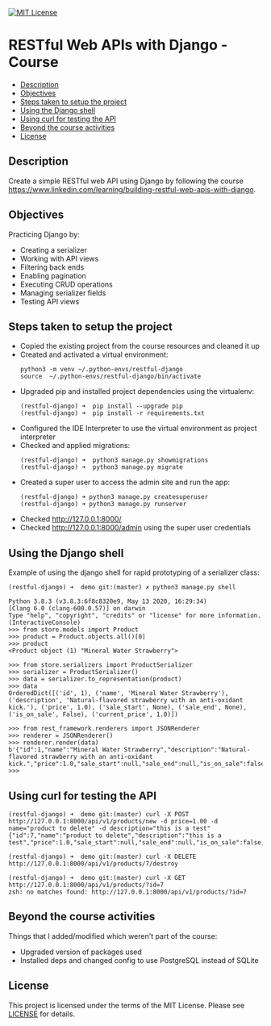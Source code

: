 [![MIT License](https://img.shields.io/badge/License-MIT-green.svg)](LICENSE.md)

# RESTful Web APIs with Django - Course

* [Description](#description)
* [Objectives](#objectives)
* [Steps taken to setup the project](#steps-taken-to-setup-the-project)
* [Using the Django shell](#using-the-django-shell)
* [Using curl for testing the API](#using-curl-for-testing-the-api)
* [Beyond the course activities](#beyond-the-course-activities)
* [License](#license)

## Description
Create a simple RESTful web API using Django by following the course https://www.linkedin.com/learning/building-restful-web-apis-with-django.

## Objectives
Practicing Django by:

- Creating a serializer
- Working with API views
- Filtering back ends
- Enabling pagination
- Executing CRUD operations
- Managing serializer fields
- Testing API views

## Steps taken to setup the project
- Copied the existing project from the course resources and cleaned it up
- Created and activated a virtual environment:
    ```
    python3 -m venv ~/.python-envs/restful-django  
    source  ~/.python-envs/restful-django/bin/activate 
    ```
- Upgraded pip and installed project dependencies using the virtualenv:
    ```
    (restful-django) ➜  pip install --upgrade pip   
    (restful-django) ➜  pip install -r requirements.txt 

    ```
- Configured the IDE Interpreter to use the virtual environment as project interpreter
- Checked and applied migrations:
  ```
  (restful-django) ➜  python3 manage.py showmigrations
  (restful-django) ➜  python3 manage.py migrate
  ```
- Created a super user to access the admin site and run the app:
   ```
   (restful-django) ➜ python3 manage.py createsuperuser
   (restful-django) ➜ python3 manage.py runserver
   ```
- Checked http://127.0.0.1:8000/
- Checked http://127.0.0.1:8000/admin using the super user credentials

## Using the Django shell
Example of using the django shell for rapid prototyping of a serializer class:
   
    (restful-django) ➜  demo git:(master) ✗ python3 manage.py shell
    
    Python 3.8.3 (v3.8.3:6f8c8320e9, May 13 2020, 16:29:34) 
    [Clang 6.0 (clang-600.0.57)] on darwin
    Type "help", "copyright", "credits" or "license" for more information.
    (InteractiveConsole)
    >>> from store.models import Product
    >>> product = Product.objects.all()[0]
    >>> product
    <Product object (1) "Mineral Water Strawberry">
    
    >>> from store.serializers import ProductSerializer
    >>> serializer = ProductSerializer()
    >>> data = serializer.to_representation(product)
    >>> data
    OrderedDict([('id', 1), ('name', 'Mineral Water Strawberry'), ('description', 'Natural-flavored strawberry with an anti-oxidant kick.'), ('price', 1.0), ('sale_start', None), ('sale_end', None), ('is_on_sale', False), ('current_price', 1.0)])
    
    >>> from rest_framework.renderers import JSONRenderer
    >>> renderer = JSONRenderer()
    >>> renderer.render(data)
    b'{"id":1,"name":"Mineral Water Strawberry","description":"Natural-flavored strawberry with an anti-oxidant kick.","price":1.0,"sale_start":null,"sale_end":null,"is_on_sale":false,"current_price":1.0}'
    >>> 
    
## Using curl for testing the API
    (restful-django) ➜  demo git:(master) curl -X POST http://127.0.0.1:8000/api/v1/products/new -d price=1.00 -d name="product to delete" -d description="this is a test"
    {"id":7,"name":"product to delete","description":"this is a test","price":1.0,"sale_start":null,"sale_end":null,"is_on_sale":false,"current_price":1.0}%                                             
    
    (restful-django) ➜  demo git:(master) curl -X DELETE http://127.0.0.1:8000/api/v1/products/7/destroy
    
    (restful-django) ➜  demo git:(master) curl -X GET http://127.0.0.1:8000/api/v1/products/?id=7
    zsh: no matches found: http://127.0.0.1:8000/api/v1/products/?id=7

## Beyond the course activities
Things that I added/modified which weren't part of the course:

- Upgraded version of packages used
- Installed deps and changed config to use PostgreSQL instead of SQLite
  
## License
This project is licensed under the terms of the MIT License.
Please see [LICENSE](LICENSE.md) for details.
